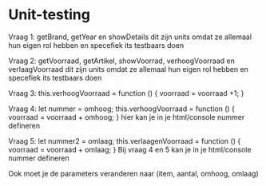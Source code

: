 # Unit-testing
Vraag 1: getBrand, getYear en showDetails
dit zijn units omdat ze allemaal hun eigen rol hebben en specefiek its testbaars doen

Vraag 2: getVoorraad, getArtikel, showVoorrad, verhoogVoorraad en verlaagVoorraad
dit zijn units omdat ze allemaal hun eigen rol hebben en specefiek its testbaars doen

Vraag 3:
this.verhoogVoorraad = function () {
  voorraad = voorraad +1;
}

Vraag 4:
let nummer = omhoog;
this.verhoogVoorraad = function () {
  voorraad = voorraad + omhoog;
}
hier kan je in je html/console nummer defineren

Vraag 5:
let nummer2 = omlaag;
this.verlaagenVoorraad = function () {
  voorraad = voorraad + omlaag;
}
Bij vraag 4 en 5 kan je in je html/console nummer defineren

Ook moet je de parameters veranderen naar (item, aantal, omhoog, omlaag)
